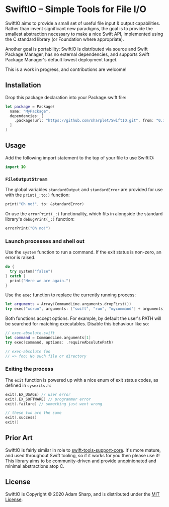 # SwiftIO – Simple Tools for File I/O

SwiftIO aims to provide a small set of useful file input & output capabilities.
Rather than invent significant new paradigms, the goal is to provide the
smallest abstraction necessary to make a nice Swift API, implemented using the
C standard library (or Foundation where appropriate).

Another goal is portability: SwiftIO is distributed via source and Swift
Package Manager, has no external dependencies, and supports Swift Package
Manager's default lowest deployment target.

This is a work in progress, and contributions are welcome!

## Installation

Drop this package declaration into your Package.swift file:

```swift
let package = Package(
  name: "MyPackage",
  dependencies: [
    .package(url: "https://github.com/sharplet/SwiftIO.git", from: "0.1.0"),
  ]
)
```

## Usage

Add the following import statement to the top of your file to use SwiftIO:

```swift
import IO
```

### `FileOutputStream`

The global variables `standardOutput` and `standardError` are provided for use
with the `print(_:to:)` function:

```swift
print("Oh no!", to: &standardError)
```

Or use the `errorPrint(_:)` functionality, which fits in alongside the standard
library's `debugPrint(_:)` function:

```swift
errorPrint("Oh no!")
```

### Launch processes and shell out

Use the `system` function to run a command. If the exit status is non-zero, an
error is raised.

```swift
do {
  try system("false")
} catch {
  print("Here we are again.")
}
```

Use the `exec` function to replace the currently running process:

```swift
let arguments = Array(CommandLine.arguments.dropFirst())
try exec("xcrun", arguments: ["swift", "run", "mycommand"] + arguments)
```

Both functions accept options. For example, by default the user's PATH will be
searched for matching executables. Disable this behaviour like so:

```swift
// exec-absolute.swift
let command = CommandLine.arguments[1]
try exec(command, options: .requireAbsolutePath)

// exec-absolute foo
// => foo: No such file or directory
```

### Exiting the process

The `exit` function is powered up with a nice enum of exit status codes, as
defined in `sysexits.h`:

```swift
exit(.EX_USAGE) // user error
exit(.EX_SOFTWARE) // programmer error
exit(.failure) // something just went wrong

// these two are the same
exit(.success)
exit()
```

## Prior Art

SwiftIO is fairly similar in role to [swift-tools-support-core](https://github.com/apple/swift-tools-support-core).
It's more mature, and used throughout Swift tooling, so if it works for you
then please use it! This library aims to be community-driven and provide
unopinionated and minimal abstractions atop C.

## License

SwiftIO is Copyright © 2020 Adam Sharp, and is distributed under the
[MIT License](LICENSE).

